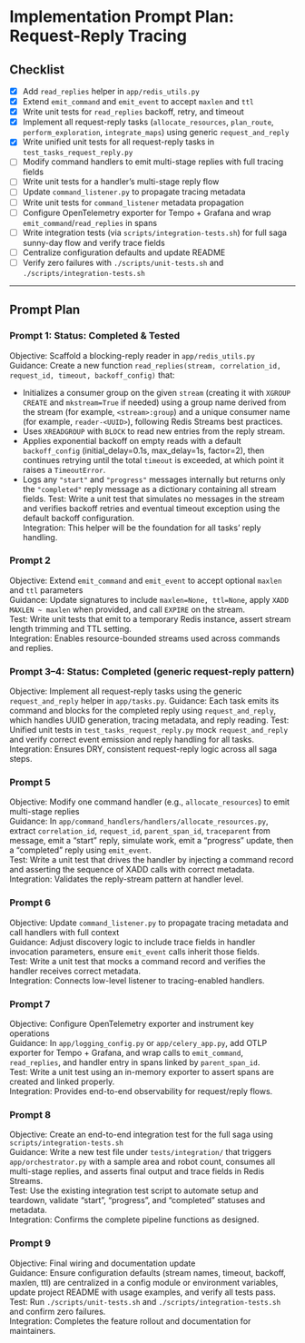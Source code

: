 # Implementation Prompt Plan: Request-Reply Tracing

## Checklist

- [x] Add `read_replies` helper in `app/redis_utils.py`
- [x] Extend `emit_command` and `emit_event` to accept `maxlen` and `ttl`
- [x] Write unit tests for `read_replies` backoff, retry, and timeout
- [x] Implement all request-reply tasks (`allocate_resources`, `plan_route`, `perform_exploration`, `integrate_maps`) using generic `request_and_reply`
- [x] Write unified unit tests for all request-reply tasks in `test_tasks_request_reply.py`
- [ ] Modify command handlers to emit multi-stage replies with full tracing fields
- [ ] Write unit tests for a handler’s multi-stage reply flow
- [ ] Update `command_listener.py` to propagate tracing metadata
- [ ] Write unit tests for `command_listener` metadata propagation
- [ ] Configure OpenTelemetry exporter for Tempo + Grafana and wrap `emit_command`/`read_replies` in spans
- [ ] Write integration tests (via `scripts/integration-tests.sh`) for full saga sunny-day flow and verify trace fields
- [ ] Centralize configuration defaults and update README
- [ ] Verify zero failures with `./scripts/unit-tests.sh` and `./scripts/integration-tests.sh`

---

## Prompt Plan

### Prompt 1:  **Status: Completed & Tested**

Objective: Scaffold a blocking-reply reader in `app/redis_utils.py`  
Guidance: Create a new function `read_replies(stream, correlation_id, request_id, timeout, backoff_config)` that:

- Initializes a consumer group on the given `stream` (creating it with `XGROUP CREATE` and `mkstream=True` if needed) using a group name derived from the stream (for example, `<stream>:group`) and a unique consumer name (for example, `reader-<UUID>`), following Redis Streams best practices.
- Uses `XREADGROUP` with `BLOCK` to read new entries from the reply stream.
- Applies exponential backoff on empty reads with a default `backoff_config` (initial_delay=0.1s, max_delay=1s, factor=2), then continues retrying until the total `timeout` is exceeded, at which point it raises a `TimeoutError`.
- Logs any `"start"` and `"progress"` messages internally but returns only the `"completed"` reply message as a dictionary containing all stream fields.
Test: Write a unit test that simulates no messages in the stream and verifies backoff retries and eventual timeout exception using the default backoff configuration.  
Integration: This helper will be the foundation for all tasks’ reply handling.

### Prompt 2

Objective: Extend `emit_command` and `emit_event` to accept optional `maxlen` and `ttl` parameters  
Guidance: Update signatures to include `maxlen=None, ttl=None`, apply `XADD MAXLEN ~ maxlen` when provided, and call `EXPIRE` on the stream.  
Test: Write unit tests that emit to a temporary Redis instance, assert stream length trimming and TTL setting.  
Integration: Enables resource-bounded streams used across commands and replies.

### Prompt 3–4:  **Status: Completed (generic request-reply pattern)**

Objective: Implement all request-reply tasks using the generic `request_and_reply` helper in `app/tasks.py`.
Guidance: Each task emits its command and blocks for the completed reply using `request_and_reply`, which handles UUID generation, tracing metadata, and reply reading.
Test: Unified unit tests in `test_tasks_request_reply.py` mock `request_and_reply` and verify correct event emission and reply handling for all tasks.
Integration: Ensures DRY, consistent request-reply logic across all saga steps.

### Prompt 5

Objective: Modify one command handler (e.g., `allocate_resources`) to emit multi-stage replies  
Guidance: In `app/command_handlers/handlers/allocate_resources.py`, extract `correlation_id`, `request_id`, `parent_span_id`, `traceparent` from message, emit a “start” reply, simulate work, emit a “progress” update, then a “completed” reply using `emit_event`.  
Test: Write a unit test that drives the handler by injecting a command record and asserting the sequence of XADD calls with correct metadata.  
Integration: Validates the reply-stream pattern at handler level.

### Prompt 6

Objective: Update `command_listener.py` to propagate tracing metadata and call handlers with full context  
Guidance: Adjust discovery logic to include trace fields in handler invocation parameters, ensure `emit_event` calls inherit those fields.  
Test: Write a unit test that mocks a command record and verifies the handler receives correct metadata.  
Integration: Connects low-level listener to tracing-enabled handlers.

### Prompt 7

Objective: Configure OpenTelemetry exporter and instrument key operations  
Guidance: In `app/logging_config.py` or `app/celery_app.py`, add OTLP exporter for Tempo + Grafana, and wrap calls to `emit_command`, `read_replies`, and handler entry in spans linked by `parent_span_id`.  
Test: Write a unit test using an in-memory exporter to assert spans are created and linked properly.  
Integration: Provides end-to-end observability for request/reply flows.

### Prompt 8

Objective: Create an end-to-end integration test for the full saga using `scripts/integration-tests.sh`  
Guidance: Write a new test file under `tests/integration/` that triggers `app/orchestrator.py` with a sample area and robot count, consumes all multi-stage replies, and asserts final output and trace fields in Redis Streams.  
Test: Use the existing integration test script to automate setup and teardown, validate “start”, “progress”, and “completed” statuses and metadata.  
Integration: Confirms the complete pipeline functions as designed.

### Prompt 9

Objective: Final wiring and documentation update  
Guidance: Ensure configuration defaults (stream names, timeout, backoff, maxlen, ttl) are centralized in a config module or environment variables, update project README with usage examples, and verify all tests pass.  
Test: Run `./scripts/unit-tests.sh` and `./scripts/integration-tests.sh` and confirm zero failures.  
Integration: Completes the feature rollout and documentation for maintainers.
